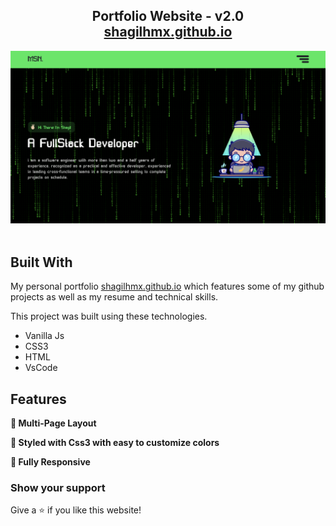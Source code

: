 <h2 align="center">
  Portfolio Website - v2.0<br/>
  <a href="https://shagilhmx.github.io/portfolio/" target="_blank">shagilhmx.github.io</a>
</h2>
<div align="center">
  <img alt="Demo" src="/assets/Images/demo.png" />
</div>

<br/>

## Built With

My personal portfolio <a href="https://shagilhmx.github.io/portfolio/" target="_blank">shagilhmx.github.io</a> which features some of my github projects as well as my resume and technical skills.<br/>

This project was built using these technologies.

- Vanilla Js
- CSS3
- HTML
- VsCode

## Features

**📖 Multi-Page Layout**

**🎨 Styled with Css3 with easy to customize colors**

**📱 Fully Responsive**

### Show your support

Give a ⭐ if you like this website!
